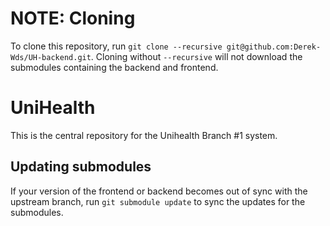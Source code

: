 # NOTE: Cloning
To clone this repository, run 
`git clone --recursive git@github.com:Derek-Wds/UH-backend.git`.
Cloning without `--recursive` will not download the submodules containing the 
backend and frontend.

# UniHealth
This is the central repository for the Unihealth Branch #1 system.

## Updating submodules
If your version of the frontend or backend becomes out of sync with the upstream
branch, run `git submodule update` to sync the updates for the submodules.